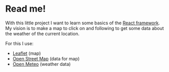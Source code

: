 # Read me!

With this little project I want to learn some basics of the [React framework](https://react.dev).
My vision is to make a map to click on and following to get some data about the weather of the current location.

For this I use:
* [Leaflet](https://leafletjs.com) (map)
* [Open Street Map](https://www.openstreetmap.org) (data for map)
* [Open Meteo](https://open-meteo.com) (weather data)
